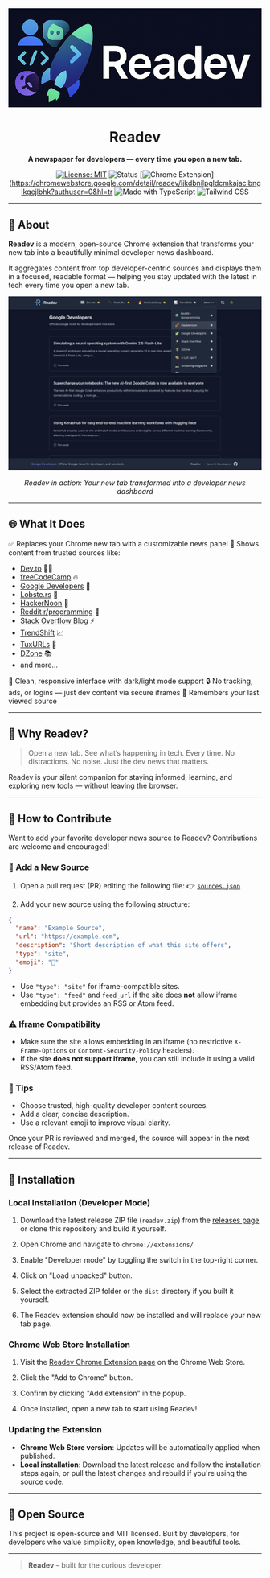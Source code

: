
<div align="center">

<img src="images/logo.png" alt="Readev Logo" />

# Readev

**A newspaper for developers — every time you open a new tab.**

[![License: MIT](https://img.shields.io/badge/License-MIT-blue.svg)](https://opensource.org/licenses/MIT)
![Status](https://img.shields.io/badge/status-active-brightgreen)
[![Chrome Extension](https://img.shields.io/badge/Chrome%20Extension-Coming%20Soon-orange)](https://chromewebstore.google.com/detail/readev/ljkdbnilpgldcmkajaclbnglkgejlbhk?authuser=0&hl=tr
![Made with TypeScript](https://img.shields.io/badge/Made%20with-TypeScript-3178c6?logo=typescript&logoColor=white)
![Tailwind CSS](https://img.shields.io/badge/Styled%20with-TailwindCSS-38b2ac?logo=tailwind-css&logoColor=white)

</div>

---

## 📰 About

**Readev** is a modern, open-source Chrome extension that transforms your new tab into a beautifully minimal developer news dashboard.

It aggregates content from top developer-centric sources and displays them in a focused, readable format — helping you stay updated with the latest in tech every time you open a new tab.

<div align="center">
<img src="images/demo.png" alt="Readev Demo Screenshot" width="800" />
<p><em>Readev in action: Your new tab transformed into a developer news dashboard</em></p>
</div>

---

## 🌐 What It Does

✅ Replaces your Chrome new tab with a customizable news panel
📰 Shows content from trusted sources like:

- [Dev.to](https://dev.to) 👩‍💻
- [freeCodeCamp](https://www.freecodecamp.org/news/) 🔥
- [Google Developers](https://developers.googleblog.com/) 🧩
- [Lobste.rs](https://lobste.rs) 🦞
- [HackerNoon](https://hackernoon.com) 🚀
- [Reddit r/programming](https://www.reddit.com/r/programming/) 🤖
- [Stack Overflow Blog](https://stackoverflow.blog/) ⚡
- [TrendShift](https://trendshift.io) 📈
- [TuxURLs](https://tuxurls.com) 🐧
- [DZone](https://dzone.com) 📚
- and more...

🎨 Clean, responsive interface with dark/light mode support
🔒 No tracking, ads, or logins — just dev content via secure iframes
💾 Remembers your last viewed source

---

## 🎯 Why Readev?

> Open a new tab. See what’s happening in tech. Every time.
> No distractions. No noise. Just the dev news that matters.

Readev is your silent companion for staying informed, learning, and exploring new tools — without leaving the browser.

---

## 🤝 How to Contribute

Want to add your favorite developer news source to Readev? Contributions are welcome and encouraged!

### 🔗 Add a New Source

1. Open a pull request (PR) editing the following file:
   👉 [`sources.json`](https://github.com/AliYmn/readev/blob/main/src/sources.json)

2. Add your new source using the following structure:

```json
{
  "name": "Example Source",
  "url": "https://example.com",
  "description": "Short description of what this site offers",
  "type": "site",
  "emoji": "🧠"
}
```

- Use `"type": "site"` for iframe-compatible sites.
- Use `"type": "feed"` and `feed_url` if the site does **not** allow iframe embedding but provides an RSS or Atom feed.

### ⚠️ Iframe Compatibility

- Make sure the site allows embedding in an iframe (no restrictive `X-Frame-Options` or `Content-Security-Policy` headers).
- If the site **does not support iframe**, you can still include it using a valid RSS/Atom feed.

### 🚀 Tips

- Choose trusted, high-quality developer content sources.
- Add a clear, concise description.
- Use a relevant emoji to improve visual clarity.

Once your PR is reviewed and merged, the source will appear in the next release of Readev.

---

## 🔧 Installation

### Local Installation (Developer Mode)

1. Download the latest release ZIP file (`readev.zip`) from the [releases page](https://github.com/AliYmn/readev/releases) or clone this repository and build it yourself.

2. Open Chrome and navigate to `chrome://extensions/`

3. Enable "Developer mode" by toggling the switch in the top-right corner.

4. Click on "Load unpacked" button.

5. Select the extracted ZIP folder or the `dist` directory if you built it yourself.

6. The Readev extension should now be installed and will replace your new tab page.

### Chrome Web Store Installation

1. Visit the [Readev Chrome Extension page](https://chrome.google.com/webstore/detail/ljkdbnilpgldcmkajaclbnglkgejlbhk) on the Chrome Web Store.

2. Click the "Add to Chrome" button.

3. Confirm by clicking "Add extension" in the popup.

4. Once installed, open a new tab to start using Readev!

### Updating the Extension

- **Chrome Web Store version**: Updates will be automatically applied when published.
- **Local installation**: Download the latest release and follow the installation steps again, or pull the latest changes and rebuild if you're using the source code.

---

## 🧡 Open Source

This project is open-source and MIT licensed.
Built by developers, for developers who value simplicity, open knowledge, and beautiful tools.

---

> **Readev** – built for the curious developer.
